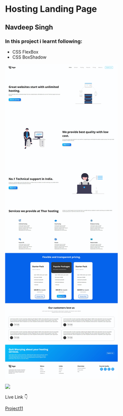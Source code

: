 # Hosting Landing Page

## Navdeep Singh

### In this project i learnt following:

- CSS FlexBox
- CSS BoxShadow

![Project 11](./project11.png)

![](https://img.shields.io/badge/Time-7--8hrs-brightgreen)


Live Link :point_down:

[Project11](https://navdeep-project11.netlify.app/)
